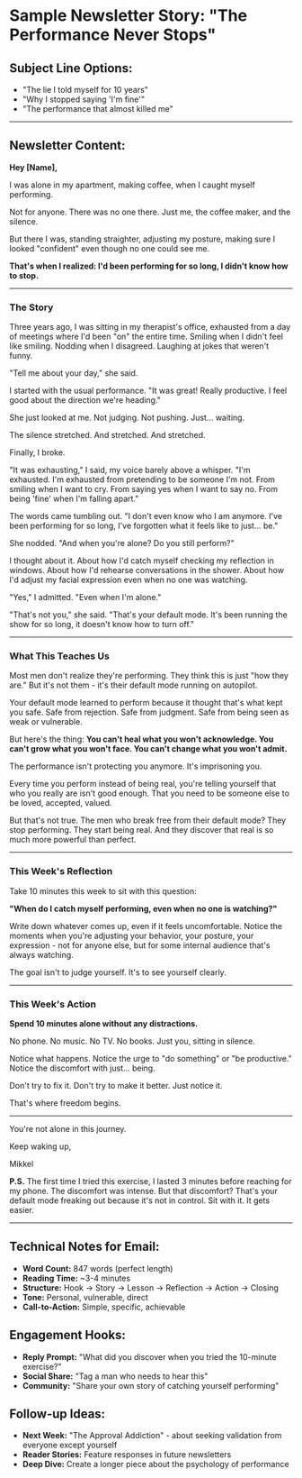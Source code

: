 # Sample Newsletter Story: "The Performance Never Stops"

## Subject Line Options:
- "The lie I told myself for 10 years"
- "Why I stopped saying 'I'm fine'"
- "The performance that almost killed me"

---

## Newsletter Content:

**Hey [Name],**

I was alone in my apartment, making coffee, when I caught myself performing.

Not for anyone. There was no one there. Just me, the coffee maker, and the silence.

But there I was, standing straighter, adjusting my posture, making sure I looked "confident" even though no one could see me.

**That's when I realized: I'd been performing for so long, I didn't know how to stop.**

---

### The Story

Three years ago, I was sitting in my therapist's office, exhausted from a day of meetings where I'd been "on" the entire time. Smiling when I didn't feel like smiling. Nodding when I disagreed. Laughing at jokes that weren't funny.

"Tell me about your day," she said.

I started with the usual performance. "It was great! Really productive. I feel good about the direction we're heading."

She just looked at me. Not judging. Not pushing. Just... waiting.

The silence stretched. And stretched. And stretched.

Finally, I broke.

"It was exhausting," I said, my voice barely above a whisper. "I'm exhausted. I'm exhausted from pretending to be someone I'm not. From smiling when I want to cry. From saying yes when I want to say no. From being 'fine' when I'm falling apart."

The words came tumbling out. "I don't even know who I am anymore. I've been performing for so long, I've forgotten what it feels like to just... be."

She nodded. "And when you're alone? Do you still perform?"

I thought about it. About how I'd catch myself checking my reflection in windows. About how I'd rehearse conversations in the shower. About how I'd adjust my facial expression even when no one was watching.

"Yes," I admitted. "Even when I'm alone."

"That's not you," she said. "That's your default mode. It's been running the show for so long, it doesn't know how to turn off."

---

### What This Teaches Us

Most men don't realize they're performing. They think this is just "how they are." But it's not them - it's their default mode running on autopilot.

Your default mode learned to perform because it thought that's what kept you safe. Safe from rejection. Safe from judgment. Safe from being seen as weak or vulnerable.

But here's the thing: **You can't heal what you won't acknowledge. You can't grow what you won't face. You can't change what you won't admit.**

The performance isn't protecting you anymore. It's imprisoning you.

Every time you perform instead of being real, you're telling yourself that who you really are isn't good enough. That you need to be someone else to be loved, accepted, valued.

But that's not true. The men who break free from their default mode? They stop performing. They start being real. And they discover that real is so much more powerful than perfect.

---

### This Week's Reflection

Take 10 minutes this week to sit with this question:

**"When do I catch myself performing, even when no one is watching?"**

Write down whatever comes up, even if it feels uncomfortable. Notice the moments when you're adjusting your behavior, your posture, your expression - not for anyone else, but for some internal audience that's always watching.

The goal isn't to judge yourself. It's to see yourself clearly.

---

### This Week's Action

**Spend 10 minutes alone without any distractions.**

No phone. No music. No TV. No books. Just you, sitting in silence.

Notice what happens. Notice the urge to "do something" or "be productive." Notice the discomfort with just... being.

Don't try to fix it. Don't try to make it better. Just notice it.

That's where freedom begins.

---

You're not alone in this journey.

Keep waking up,

Mikkel

**P.S.** The first time I tried this exercise, I lasted 3 minutes before reaching for my phone. The discomfort was intense. But that discomfort? That's your default mode freaking out because it's not in control. Sit with it. It gets easier.

---

## Technical Notes for Email:

- **Word Count:** 847 words (perfect length)
- **Reading Time:** ~3-4 minutes
- **Structure:** Hook → Story → Lesson → Reflection → Action → Closing
- **Tone:** Personal, vulnerable, direct
- **Call-to-Action:** Simple, specific, achievable

## Engagement Hooks:

- **Reply Prompt:** "What did you discover when you tried the 10-minute exercise?"
- **Social Share:** "Tag a man who needs to hear this"
- **Community:** "Share your own story of catching yourself performing"

## Follow-up Ideas:

- **Next Week:** "The Approval Addiction" - about seeking validation from everyone except yourself
- **Reader Stories:** Feature responses in future newsletters
- **Deep Dive:** Create a longer piece about the psychology of performance

